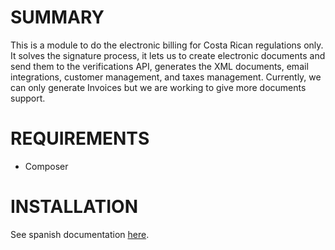 # SUMMARY

This is a module to do the electronic billing for Costa Rican regulations only.
It solves the signature process, it lets us to create electronic documents and 
send them to the verifications API, generates the XML documents, 
email integrations, customer management, and taxes management. 
Currently, we can only generate Invoices but we are working to 
give more documents support.

# REQUIREMENTS

* Composer

# INSTALLATION

See spanish documentation
[here](https://docs.google.com/document/d/1SNvUe5eaaEs76PW49B9JeJ-v2NW09Kf-aqb1LaPj9yE/edit?usp=sharing).
